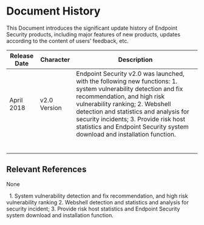 # Document History

This Document introduces the significant update history of Endpoint Security products, including major features of new products, updates according to the content of users’ feedback, etc.

|Release Date|Character|Description|
|-|-|-|
|April 2018|v2.0 Version|Endpoint Security v2.0 was launched, with the following new functions: 1. system vulnerability detection and fix recommendation, and high risk vulnerability ranking; 2. Webshell detection and statistics and analysis for security incidents; 3. Provide risk host statistics and Endpoint Security system download and installation function. |
||||
||||
||||
||||
|||  |
||||


## Relevant References

None

  1. System vulnerability detection and fix recommendation, and high risk vulnerability ranking 2. Webshell detection and statistics and analysis for security incident; 3. Provide risk host statistics and Endpoint Security system download and installation function.  